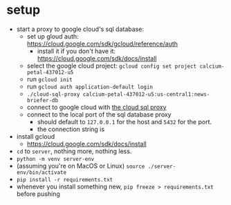 # setup
- start a proxy to google cloud's sql database:
  - set up gloud auth: https://cloud.google.com/sdk/gcloud/reference/auth
    - install it if you don't have it: https://cloud.google.com/sdk/docs/install
  - select the google cloud project: `gcloud config set project calcium-petal-437012-u5`
  - run `gcloud init`
  - run `gcloud auth application-default login`
  - `./cloud-sql-proxy calcium-petal-437012-u5:us-central1:news-briefer-db`
  - connect to google cloud with [the cloud sql proxy](https://github.com/GoogleCloudPlatform/cloud-sql-proxy)
  - connect to the local port of the sql database proxy 
    - should default to `127.0.0.1` for the host and `5432` for the port.
    - the connection string is 
- install gcloud
    - https://cloud.google.com/sdk/docs/install
- `cd` to `server`, nothing more, nothing less.
- `python -m venv server-env`
- (assuming you're on MacOS or Linux) `source ./server-env/bin/activate`
- `pip install -r requirements.txt`
- whenever you install something new, `pip freeze > requirements.txt` before pushing
